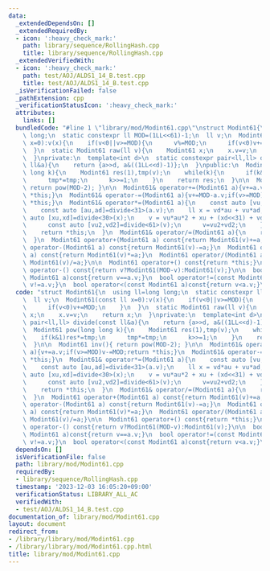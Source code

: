 ```yaml
---
data:
  _extendedDependsOn: []
  _extendedRequiredBy:
  - icon: ':heavy_check_mark:'
    path: library/sequence/RollingHash.cpp
    title: library/sequence/RollingHash.cpp
  _extendedVerifiedWith:
  - icon: ':heavy_check_mark:'
    path: test/AOJ/ALDS1_14_B.test.cpp
    title: test/AOJ/ALDS1_14_B.test.cpp
  _isVerificationFailed: false
  _pathExtension: cpp
  _verificationStatusIcon: ':heavy_check_mark:'
  attributes:
    links: []
  bundledCode: "#line 1 \"library/mod/Modint61.cpp\"\nstruct Modint61{\n  using ll=long\
    \ long;\n  static constexpr ll MOD=(1LL<<61)-1;\n  ll v;\n  Modint61(const ll\
    \ x=0):v(x){\n    if(v<0||v>=MOD){\n      v%=MOD;\n      if(v<0)v+=MOD;\n    }\n\
    \  }\n  static Modint61 raw(ll v){\n    Modint61 x;\n    x.v=v;\n    return x;\n\
    \  }\nprivate:\n  template<int d>\n  static constexpr pair<ll,ll> divide(const\
    \ ll&a){\n    return {a>>d, a&((1LL<<d)-1)};\n  }\npublic:\n  Modint61 pow(long\
    \ long k){\n    Modint61 res(1),tmp(v);\n    while(k){\n      if(k&1)res*=tmp;\n\
    \      tmp*=tmp;\n      k>>=1;\n    }\n    return res;\n  }\n\n  Modint61 inv(){\
    \ return pow(MOD-2); }\n\n  Modint61& operator+=(Modint61 a){v+=a.v;if(v>=MOD)v-=MOD;return\
    \ *this;}\n  Modint61& operator-=(Modint61 a){v+=MOD-a.v;if(v>=MOD)v-=MOD;return\
    \ *this;}\n  Modint61& operator*=(Modint61 a){\n    const auto [vu,vd]=divide<31>(v);\n\
    \    const auto [au,ad]=divide<31>(a.v);\n    ll x = vd*au + vu*ad;\n    const\
    \ auto [xu,xd]=divide<30>(x);\n    v = vu*au*2 + xu + (xd<<31) + vd*ad;\n    if(v>=MOD){\n\
    \      const auto [vu2,vd2]=divide<61>(v);\n      v=vu2+vd2;\n    }\n    if(v>=MOD)v-=MOD;\n\
    \    return *this;\n  }\n  Modint61& operator/=(Modint61 a){\n    return (*this)*=a.inv();\n\
    \  }\n  Modint61 operator+(Modint61 a) const{return Modint61(v)+=a;}\n  Modint61\
    \ operator-(Modint61 a) const{return Modint61(v)-=a;}\n  Modint61 operator*(Modint61\
    \ a) const{return Modint61(v)*=a;}\n  Modint61 operator/(Modint61 a) const{return\
    \ Modint61(v)/=a;}\n\n  Modint61 operator+() const{return *this;}\n  Modint61\
    \ operator-() const{return v?Modint61(MOD-v):Modint61(v);}\n\n  bool operator==(const\
    \ Modint61 a)const{return v==a.v;}\n  bool operator!=(const Modint61 a)const{return\
    \ v!=a.v;}\n  bool operator<(const Modint61 a)const{return v<a.v;}\n};\n"
  code: "struct Modint61{\n  using ll=long long;\n  static constexpr ll MOD=(1LL<<61)-1;\n\
    \  ll v;\n  Modint61(const ll x=0):v(x){\n    if(v<0||v>=MOD){\n      v%=MOD;\n\
    \      if(v<0)v+=MOD;\n    }\n  }\n  static Modint61 raw(ll v){\n    Modint61\
    \ x;\n    x.v=v;\n    return x;\n  }\nprivate:\n  template<int d>\n  static constexpr\
    \ pair<ll,ll> divide(const ll&a){\n    return {a>>d, a&((1LL<<d)-1)};\n  }\npublic:\n\
    \  Modint61 pow(long long k){\n    Modint61 res(1),tmp(v);\n    while(k){\n  \
    \    if(k&1)res*=tmp;\n      tmp*=tmp;\n      k>>=1;\n    }\n    return res;\n\
    \  }\n\n  Modint61 inv(){ return pow(MOD-2); }\n\n  Modint61& operator+=(Modint61\
    \ a){v+=a.v;if(v>=MOD)v-=MOD;return *this;}\n  Modint61& operator-=(Modint61 a){v+=MOD-a.v;if(v>=MOD)v-=MOD;return\
    \ *this;}\n  Modint61& operator*=(Modint61 a){\n    const auto [vu,vd]=divide<31>(v);\n\
    \    const auto [au,ad]=divide<31>(a.v);\n    ll x = vd*au + vu*ad;\n    const\
    \ auto [xu,xd]=divide<30>(x);\n    v = vu*au*2 + xu + (xd<<31) + vd*ad;\n    if(v>=MOD){\n\
    \      const auto [vu2,vd2]=divide<61>(v);\n      v=vu2+vd2;\n    }\n    if(v>=MOD)v-=MOD;\n\
    \    return *this;\n  }\n  Modint61& operator/=(Modint61 a){\n    return (*this)*=a.inv();\n\
    \  }\n  Modint61 operator+(Modint61 a) const{return Modint61(v)+=a;}\n  Modint61\
    \ operator-(Modint61 a) const{return Modint61(v)-=a;}\n  Modint61 operator*(Modint61\
    \ a) const{return Modint61(v)*=a;}\n  Modint61 operator/(Modint61 a) const{return\
    \ Modint61(v)/=a;}\n\n  Modint61 operator+() const{return *this;}\n  Modint61\
    \ operator-() const{return v?Modint61(MOD-v):Modint61(v);}\n\n  bool operator==(const\
    \ Modint61 a)const{return v==a.v;}\n  bool operator!=(const Modint61 a)const{return\
    \ v!=a.v;}\n  bool operator<(const Modint61 a)const{return v<a.v;}\n};"
  dependsOn: []
  isVerificationFile: false
  path: library/mod/Modint61.cpp
  requiredBy:
  - library/sequence/RollingHash.cpp
  timestamp: '2023-12-03 16:05:20+09:00'
  verificationStatus: LIBRARY_ALL_AC
  verifiedWith:
  - test/AOJ/ALDS1_14_B.test.cpp
documentation_of: library/mod/Modint61.cpp
layout: document
redirect_from:
- /library/library/mod/Modint61.cpp
- /library/library/mod/Modint61.cpp.html
title: library/mod/Modint61.cpp
---
```

